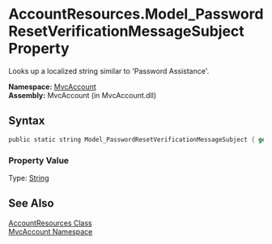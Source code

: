 AccountResources.Model_PasswordResetVerificationMessageSubject Property
=======================================================================
Looks up a localized string similar to 'Password Assistance'.

**Namespace:** [MvcAccount][1]  
**Assembly:** MvcAccount (in MvcAccount.dll)

Syntax
------

```csharp
public static string Model_PasswordResetVerificationMessageSubject { get; }
```

### Property Value
Type: [String][2]

See Also
--------
[AccountResources Class][3]  
[MvcAccount Namespace][1]  

[1]: ../README.md
[2]: http://msdn.microsoft.com/en-us/library/s1wwdcbf
[3]: README.md